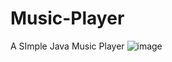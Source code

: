 # Music-Player
A SImple Java Music Player
![image](https://github.com/StephenIsTaken/Music-Player/assets/123317160/174d7477-d550-4547-8993-c02f98a7b757)
